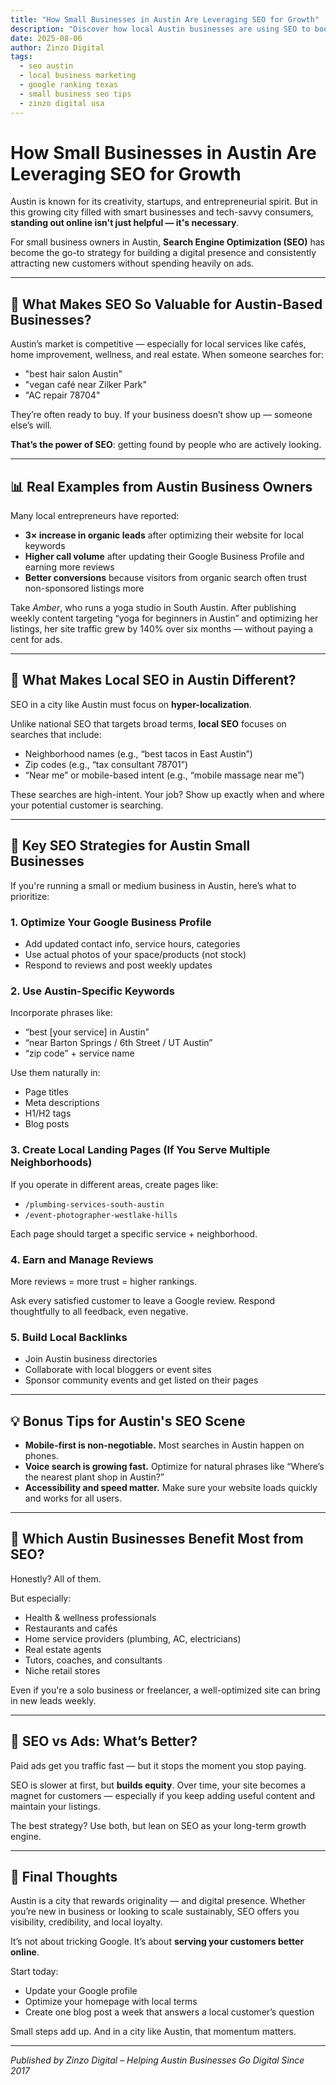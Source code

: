 ```yaml
---
title: "How Small Businesses in Austin Are Leveraging SEO for Growth"
description: "Discover how local Austin businesses are using SEO to boost visibility, rank on Google, and grow sustainably in 2025."
date: 2025-08-06
author: Zinzo Digital
tags:
  - seo austin
  - local business marketing
  - google ranking texas
  - small business seo tips
  - zinzo digital usa
---
```


# How Small Businesses in Austin Are Leveraging SEO for Growth

Austin is known for its creativity, startups, and entrepreneurial spirit. But in this growing city filled with smart businesses and tech-savvy consumers, **standing out online isn't just helpful — it's necessary**.

For small business owners in Austin, **Search Engine Optimization (SEO)** has become the go-to strategy for building a digital presence and consistently attracting new customers without spending heavily on ads.

---

## 🌟 What Makes SEO So Valuable for Austin-Based Businesses?

Austin’s market is competitive — especially for local services like cafés, home improvement, wellness, and real estate. When someone searches for:
- "best hair salon Austin"
- "vegan café near Zilker Park"
- "AC repair 78704"

They’re often ready to buy. If your business doesn’t show up — someone else’s will.

**That’s the power of SEO**: getting found by people who are actively looking.

---

## 📊 Real Examples from Austin Business Owners

Many local entrepreneurs have reported:
- **3× increase in organic leads** after optimizing their website for local keywords
- **Higher call volume** after updating their Google Business Profile and earning more reviews
- **Better conversions** because visitors from organic search often trust non-sponsored listings more

Take *Amber*, who runs a yoga studio in South Austin. After publishing weekly content targeting “yoga for beginners in Austin” and optimizing her listings, her site traffic grew by 140% over six months — without paying a cent for ads.

---

## 🧠 What Makes Local SEO in Austin Different?

SEO in a city like Austin must focus on **hyper-localization**.

Unlike national SEO that targets broad terms, **local SEO** focuses on searches that include:
- Neighborhood names (e.g., “best tacos in East Austin”)
- Zip codes (e.g., “tax consultant 78701”)
- “Near me” or mobile-based intent (e.g., “mobile massage near me”)

These searches are high-intent. Your job? Show up exactly when and where your potential customer is searching.

---

## 🔧 Key SEO Strategies for Austin Small Businesses

If you're running a small or medium business in Austin, here’s what to prioritize:

### 1. Optimize Your Google Business Profile
- Add updated contact info, service hours, categories
- Use actual photos of your space/products (not stock)
- Respond to reviews and post weekly updates

### 2. Use Austin-Specific Keywords
Incorporate phrases like:
- “best [your service] in Austin”
- “near Barton Springs / 6th Street / UT Austin”
- “zip code” + service name

Use them naturally in:
- Page titles
- Meta descriptions
- H1/H2 tags
- Blog posts

### 3. Create Local Landing Pages (If You Serve Multiple Neighborhoods)
If you operate in different areas, create pages like:
- `/plumbing-services-south-austin`
- `/event-photographer-westlake-hills`

Each page should target a specific service + neighborhood.

### 4. Earn and Manage Reviews
More reviews = more trust = higher rankings.

Ask every satisfied customer to leave a Google review. Respond thoughtfully to all feedback, even negative.

### 5. Build Local Backlinks
- Join Austin business directories
- Collaborate with local bloggers or event sites
- Sponsor community events and get listed on their pages

---

## 💡 Bonus Tips for Austin's SEO Scene

- **Mobile-first is non-negotiable.** Most searches in Austin happen on phones.
- **Voice search is growing fast.** Optimize for natural phrases like “Where’s the nearest plant shop in Austin?”
- **Accessibility and speed matter.** Make sure your website loads quickly and works for all users.

---

## 📍 Which Austin Businesses Benefit Most from SEO?

Honestly? All of them.

But especially:
- Health & wellness professionals
- Restaurants and cafés
- Home service providers (plumbing, AC, electricians)
- Real estate agents
- Tutors, coaches, and consultants
- Niche retail stores

Even if you're a solo business or freelancer, a well-optimized site can bring in new leads weekly.

---

## 🔄 SEO vs Ads: What’s Better?

Paid ads get you traffic fast — but it stops the moment you stop paying.

SEO is slower at first, but **builds equity**. Over time, your site becomes a magnet for customers — especially if you keep adding useful content and maintain your listings.

The best strategy? Use both, but lean on SEO as your long-term growth engine.

---

## 📝 Final Thoughts

Austin is a city that rewards originality — and digital presence. Whether you’re new in business or looking to scale sustainably, SEO offers you visibility, credibility, and local loyalty.

It’s not about tricking Google. It’s about **serving your customers better online**.

Start today:
- Update your Google profile
- Optimize your homepage with local terms
- Create one blog post a week that answers a local customer’s question

Small steps add up. And in a city like Austin, that momentum matters.

---

*Published by Zinzo Digital – Helping Austin Businesses Go Digital Since 2017*
